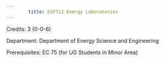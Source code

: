 ```yaml
---
        title: ESP713 Energy Laboratories
---
```

Credits: 3 (0-0-6)

Department: Department of Energy Science and Engineering

Prerequisites: EC 75 (for UG Students in Minor Area)


